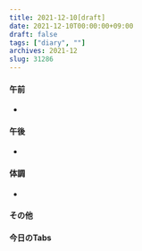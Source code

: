 ```yaml
---
title: 2021-12-10[draft]
date: 2021-12-10T00:00:00+09:00
draft: false
tags: ["diary", ""]
archives: 2021-12
slug: 31286
---
```

#### 午前
- 
#### 午後
- 
#### 体調
- 
#### その他
#### 今日のTabs